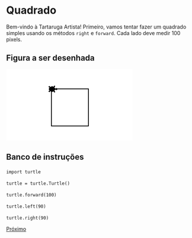 # Quadrado

Bem-vindo à Tartaruga Artista! Primeiro, vamos tentar fazer um quadrado simples
usando os métodos ```right``` e ```forward```. Cada lado deve medir 100 pixels.

## Figura a ser desenhada
![Quadrado com lado de 100 pixels](01_quadrado.png "Quadrado com lado de 100 pixels")

## Banco de instruções

```import turtle```

```turtle = turtle.Turtle()```

```turtle.forward(100)```

```turtle.left(90)```

```turtle.right(90)```

[Próximo](02_diamante.md)
